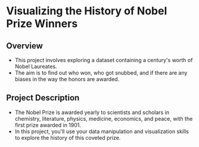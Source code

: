 # Visualizing the History of Nobel Prize Winners

## Overview

- This project involves exploring a dataset containing a century's worth of Nobel Laureates.
- The aim is to find out who won, who got snubbed, and if there are any biases in the way the honors are awarded.

## Project Description

- The Nobel Prize is awarded yearly to scientists and scholars in chemistry, literature, physics, medicine, economics, and peace, with the first prize awarded in 1901.
- In this project, you'll use your data manipulation and visualization skills to explore the history of this coveted prize.
